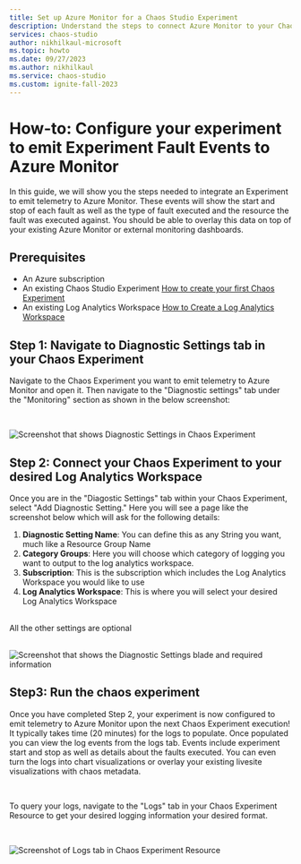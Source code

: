 ```yaml
---
title: Set up Azure Monitor for a Chaos Studio Experiment
description: Understand the steps to connect Azure Monitor to your Chaos Studio Experiment
services: chaos-studio
author: nikhilkaul-microsoft
ms.topic: howto
ms.date: 09/27/2023
ms.author: nikhilkaul
ms.service: chaos-studio
ms.custom: ignite-fall-2023
---
```

# How-to: Configure your experiment to emit Experiment Fault Events to Azure Monitor
In this guide, we will show you the steps needed to integrate an Experiment to emit telemetry to Azure Monitor. These events will show the start and stop of each fault as well as the type of fault executed and the resource the fault was executed against. You should be able to overlay this data on top of your existing Azure Monitor or external monitoring dashboards.

## Prerequisites
- An Azure subscription
- An existing Chaos Studio Experiment [How to create your first Chaos Experiment](chaos-studio-quickstart-azure-portal.md)
- An existing Log Analytics Workspace [How to Create a Log Analytics Workspace](https://learn.microsoft.com/en-us/azure/azure-monitor/logs/quick-create-workspace?tabs=azure-portal)

## Step 1: Navigate to Diagnostic Settings tab in your Chaos Experiment
Navigate to the Chaos Experiment you want to emit telemetry to Azure Monitor and open it. Then navigate to the "Diagnostic settings" tab under the "Monitoring" section as shown in the below screenshot:

<br/>

![Screenshot that shows Diagnostic Settings in Chaos Experiment](Step1A.png)

## Step 2: Connect your Chaos Experiment to your desired Log Analytics Workspace
Once you are in the "Diagostic Settings" tab within your Chaos Experiment, select "Add Diagnostic Setting."
Here you will see a page like the screenshot below which will ask for the following details:
1. **Diagnostic Setting Name**: You can define this as any String you want, much like a Resource Group Name
2. **Category Groups**: Here you will choose which category of logging you want to output to the log analytics workspace. 
3. **Subscription**: This is the subscription which includes the Log Analytics Workspace you would like to use
4. **Log Analytics Workspace**: This is where you will select your desired Log Analytics Workspace
<br/>
All the other settings are optional
<br/>

<br/>

![Screenshot that shows the Diagnostic Settings blade and required information](Step2A.png)

## Step3: Run the chaos experiment
Once you have completed Step 2, your experiment is now configured to emit telemetry to Azure Monitor upon the next Chaos Experiment execution!  It typically takes time (20 minutes) for the logs to populate. Once populated you can view the log events from the logs tab. Events include experiment start and stop as well as details about the faults executed. You can even turn the logs into chart visualizations or overlay your existing livesite visualizations with chaos metadata.

<br/>

To query your logs, navigate to the "Logs" tab in your Chaos Experiment Resource to get your desired logging information your desired format.

<br/>

![Screenshot of Logs tab in Chaos Experiment Resource](Step3A.png)
